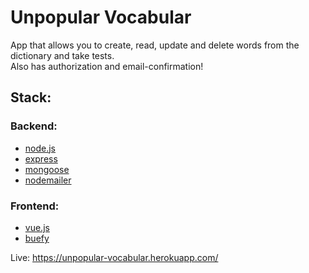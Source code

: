 # Unpopular Vocabular

App that allows you to create, read, update and delete words from the dictionary and take tests.<br>
Also has authorization and email-confirmation!

## Stack:
### Backend:
- [node.js](https://nodejs.org/en/)
- [express](http://expressjs.com/)
- [mongoose](https://mongoosejs.com/)
- [nodemailer](https://nodemailer.com/about/)
### Frontend:
- [vue.js](https://vuejs.org/)
- [buefy](https://buefy.org/)

Live: https://unpopular-vocabular.herokuapp.com/
